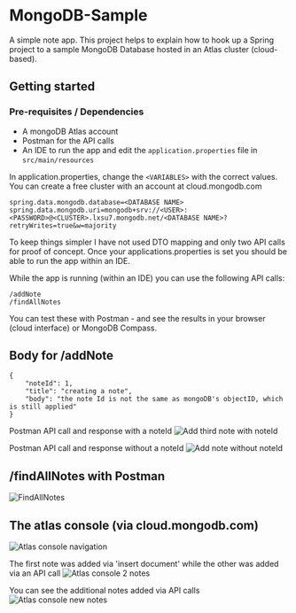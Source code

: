 # MongoDB-Sample

A simple note app. This project helps to explain how to hook up a Spring project to a sample MongoDB Database hosted in an Atlas cluster (cloud-based).

## Getting started

### Pre-requisites / Dependencies

- A mongoDB Atlas account
- Postman for the API calls
- An IDE to run the app and edit the `application.properties` file in `src/main/resources`

In application.properties, change the `<VARIABLES>` with the correct values. You can create a free cluster with an account at cloud.mongodb.com

```
spring.data.mongodb.database=<DATABASE NAME>
spring.data.mongodb.uri=mongodb+srv://<USER>:<PASSWORD>@<CLUSTER>.lxsu7.mongodb.net/<DATABASE NAME>?retryWrites=true&w=majority
```

To keep things simpler I have not used DTO mapping and only two API calls for proof of concept. Once your applications.properties is set you should be able to run the app within an IDE.

While the app is running (within an IDE) you can use the following API calls:

```
/addNote
/findAllNotes
```

You can test these with Postman - and see the results in your browser (cloud interface) or MongoDB Compass.

## Body for /addNote
```
{
    "noteId": 1,
    "title": "creating a note",
    "body": "the note Id is not the same as mongoDB's objectID, which is still applied"
}
```
Postman API call and response with a noteId
![Add third note with noteId](https://i.imgur.com/eAbg86y.jpg)

Postman API call and response without a noteId
![Add note without noteId](https://i.imgur.com/GgRi8Jl.jpg)

## /findAllNotes with Postman

![FindAllNotes](https://i.imgur.com/28pr87Q.jpg)

## The atlas console (via cloud.mongodb.com)
![Atlas console navigation](https://i.imgur.com/ugSZFTF.jpg)

The first note was added via 'insert document' while the other was added via an API call
![Atlas console 2 notes](https://i.imgur.com/5y8iLa9.jpg)

You can see the additional notes added via API calls
![Atlas console new notes](https://i.imgur.com/ZsQWyRD.jpg)

